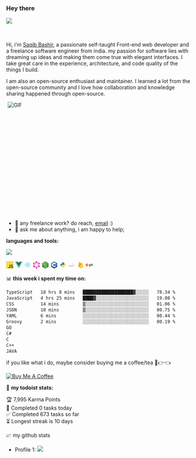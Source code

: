 <!-- ### Hi there 👋 -->

<!--
**SaqibBashir313** is a ✨ _special_ ✨ repository because its `README.md` (this file) appears on your GitHub profile.

Here are some ideas to get you started:

- 🔭 I’m currently working on ...
- 🌱 I’m currently learning ...
- 👯 I’m looking to collaborate on ...
- 🤔 I’m looking for help with ...
- 💬 Ask me about ...
- 📫 How to reach me: ...
- 😄 Pronouns: ...
- ⚡ Fun fact: ...
-->
### Hey there 
<a href="https://www.instagram.com/saqibbasheer313/">
<!--   <img align="left" alt="Saqib" width="200px" src="https://avatars.githubusercontent.com/u/99726488?v=4" /> -->
</a>
<!-- <a href="https://discord.gg/">
  <img align="left" alt="Abhishek's Discord" width="22px" src="https://raw.githubusercontent.com/peterthehan/peterthehan/master/assets/discord.svg" />
</a> -->
<!-- <a href="https://twitter.com/eranees">
  <img align="left" alt="Anees's | Twitter" width="22px" src="https://raw.githubusercontent.com/peterthehan/peterthehan/master/assets/twitter.svg" />
</a>  -->
<!-- <a href="https://www.linkedin.com/in/eranees/">
  <img align="left" alt="Anees's LinkedIN" width="22px" src="https://raw.githubusercontent.com/peterthehan/peterthehan/master/assets/linkedin.png" />
</a> -->

![](https://visitor-badge.glitch.me/badge?page_id=eranees)

<br />

Hi, i'm [Saqib Bashir](https://nasdev.in/), a passionate self-taught Front-end web developer and a freelance software engineer from india. my passion for software lies with dreaming up ideas and making them come true with elegant interfaces. I take great care in the experience, architecture, and code quality of the things I build.

I am also an open-source enthusiast and maintainer. I learned a lot from the open-source community and I love how collaboration and knowledge sharing happened through open-source.


  <img align="right" alt="GIF" src="https://github.com/abhisheknaiidu/abhisheknaiidu/blob/master/code.gif?raw=true" width="500" height="320" />
  
- 💼 any freelance work? do reach, [email](mailto:saqibbashirkp@gmail.com) :)
- 💬 ask me about anything, i am happy to help;

**languages and tools:**

![](https://github-readme-stats.vercel.app/api/top-langs/?username=SaqibBashir313&theme=blue-green)

<code><img height="20" src="https://raw.githubusercontent.com/github/explore/80688e429a7d4ef2fca1e82350fe8e3517d3494d/topics/javascript/javascript.png"></code>
<code><img height="20" src="https://raw.githubusercontent.com/github/explore/80688e429a7d4ef2fca1e82350fe8e3517d3494d/topics/vue/vue.png"></code>
<code><img height="20" src="https://raw.githubusercontent.com/github/explore/80688e429a7d4ef2fca1e82350fe8e3517d3494d/topics/react/react.png"></code>
<code><img height="20" src="https://raw.githubusercontent.com/github/explore/5c058a388828bb5fde0bcafd4bc867b5bb3f26f3/topics/graphql/graphql.png"></code>
<code><img height="20" src="https://raw.githubusercontent.com/github/explore/80688e429a7d4ef2fca1e82350fe8e3517d3494d/topics/nodejs/nodejs.png"></code>
<code><img height="20" src="https://raw.githubusercontent.com/github/explore/80688e429a7d4ef2fca1e82350fe8e3517d3494d/topics/cpp/cpp.png"></code>
<code><img height="20" src="https://raw.githubusercontent.com/github/explore/80688e429a7d4ef2fca1e82350fe8e3517d3494d/topics/python/python.png"></code>
<code><img height="20" src="https://raw.githubusercontent.com/github/explore/80688e429a7d4ef2fca1e82350fe8e3517d3494d/topics/mysql/mysql.png"></code>
<code><img height="20" src="https://raw.githubusercontent.com/github/explore/80688e429a7d4ef2fca1e82350fe8e3517d3494d/topics/firebase/firebase.png"></code>
<code><img height="20" src="https://raw.githubusercontent.com/github/explore/80688e429a7d4ef2fca1e82350fe8e3517d3494d/topics/git/git.png"></code>

📊 **this week i spent my time on:**
<!--START_SECTION:waka-->

```text
TypeScript   18 hrs 8 mins   ███████████████████▓░░░░░   78.34 %
JavaScript   4 hrs 25 mins   ████▓░░░░░░░░░░░░░░░░░░░░   19.08 %
CSS          14 mins         ▒░░░░░░░░░░░░░░░░░░░░░░░░   01.06 %
JSON         10 mins         ▒░░░░░░░░░░░░░░░░░░░░░░░░   00.75 %
YAML         6 mins          ░░░░░░░░░░░░░░░░░░░░░░░░░   00.44 %
Groovy       2 mins          ░░░░░░░░░░░░░░░░░░░░░░░░░   00.19 %
GO
C#
C
C++
JAVA
```

<!--END_SECTION:waka-->

if you like what i do, maybe consider buying me a coffee/tea 🥺👉👈

<a href="https://www.buymeacoffee.com/eranees" target="_blank"><img src="https://cdn.buymeacoffee.com/buttons/v2/default-red.png" alt="Buy Me A Coffee" width="150" ></a>

🚧 **my todoist stats:**
<!-- TODO-IST:START -->
🏆  7,995 Karma Points           
🌸  Completed 0 tasks today           
✅  Completed 673 tasks so far           
⏳  Longest streak is 10 days
<!-- TODO-IST:END -->


📈 my github stats
- Profile 1:
![](https://github-readme-stats.vercel.app/api?username=SaqibBashir313&show_icons=true)
